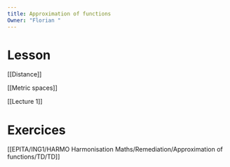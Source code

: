 ```yaml
---
title: Approximation of functions
Owner: "Florian "
---
```

# Lesson
[[Distance]]

[[Metric spaces]]

[[Lecture 1]]

  
# Exercices
[[EPITA/ING1/HARMO Harmonisation Maths/Remediation/Approximation of functions/TD/TD]]


